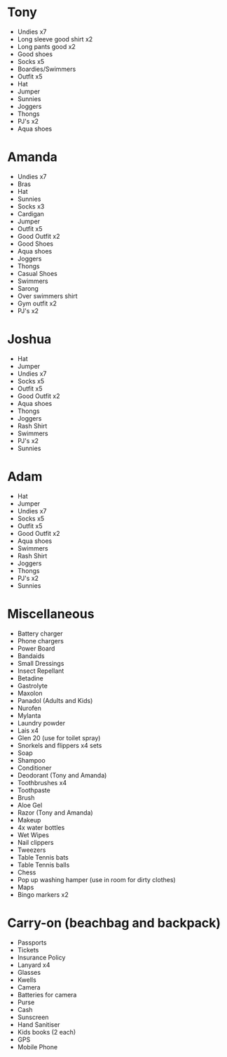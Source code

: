 # Tony

* Undies x7
* Long sleeve good shirt x2
* Long pants good x2
* Good shoes
* Socks x5
* Boardies/Swimmers
* Outfit x5
* Hat
* Jumper
* Sunnies
* Joggers
* Thongs
* PJ's x2
* Aqua shoes

# Amanda
* Undies x7
* Bras
* Hat
* Sunnies
* Socks x3
* Cardigan
* Jumper
* Outfit x5
* Good Outfit x2
* Good Shoes
* Aqua shoes
* Joggers
* Thongs
* Casual Shoes
* Swimmers
* Sarong
* Over swimmers shirt
* Gym outfit x2
* PJ's x2

# Joshua
* Hat 
* Jumper
* Undies x7
* Socks x5
* Outfit x5
* Good Outfit x2
* Aqua shoes
* Thongs
* Joggers
* Rash Shirt
* Swimmers
* PJ's x2
* Sunnies

# Adam
* Hat
* Jumper
* Undies x7
* Socks x5
* Outfit x5
* Good Outfit x2
* Aqua shoes
* Swimmers
* Rash Shirt
* Joggers
* Thongs
* PJ's x2
* Sunnies

# Miscellaneous
* Battery charger
* Phone chargers
* Power Board
* Bandaids
* Small Dressings
* Insect Repellant
* Betadine
* Gastrolyte
* Maxolon
* Panadol (Adults and Kids)
* Nurofen
* Mylanta
* Laundry powder
* Lais x4 
* Glen 20 (use for toilet spray)
* Snorkels and flippers x4 sets
* Soap 
* Shampoo
* Conditioner
* Deodorant (Tony and Amanda)
* Toothbrushes x4 
* Toothpaste
* Brush
* Aloe Gel
* Razor (Tony and Amanda)
* Makeup
* 4x water bottles
* Wet Wipes
* Nail clippers
* Tweezers
* Table Tennis bats
* Table Tennis balls
* Chess
* Pop up washing hamper (use in room for dirty clothes)
* Maps
* Bingo markers x2

# Carry-on (beachbag and backpack)
* Passports
* Tickets
* Insurance Policy
* Lanyard x4
* Glasses
* Kwells
* Camera
* Batteries for camera
* Purse
* Cash
* Sunscreen
* Hand Sanitiser
* Kids books (2 each)
* GPS
* Mobile Phone
